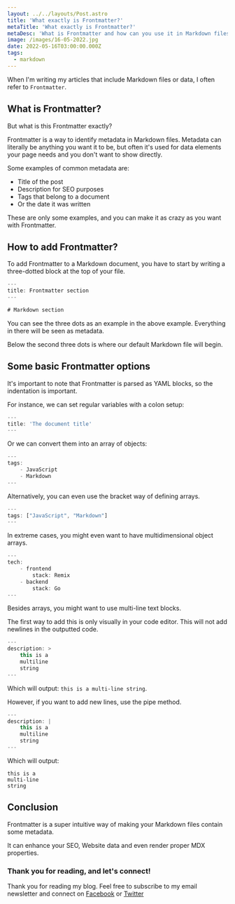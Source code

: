 ```yaml
---
layout: ../../layouts/Post.astro
title: 'What exactly is Frontmatter?'
metaTitle: 'What exactly is Frontmatter?'
metaDesc: 'What is Frontmatter and how can you use it in Markdown files'
image: /images/16-05-2022.jpg
date: 2022-05-16T03:00:00.000Z
tags:
  - markdown
---
```


When I'm writing my articles that include Markdown files or data, I often refer to `Frontmatter`.

## What is Frontmatter?

But what is this Frontmatter exactly?

Frontmatter is a way to identify metadata in Markdown files.
Metadata can literally be anything you want it to be, but often it's used for data elements your page needs and you don't want to show directly.

Some examples of common metadata are:

- Title of the post
- Description for SEO purposes
- Tags that belong to a document
- Or the date it was written

These are only some examples, and you can make it as crazy as you want with Frontmatter.

## How to add Frontmatter?

To add Frontmatter to a Markdown document, you have to start by writing a three-dotted block at the top of your file.

```js
---
title: Frontmatter section
---

# Markdown section
```

You can see the three dots as an example in the above example. Everything in there will be seen as metadata.

Below the second three dots is where our default Markdown file will begin.

## Some basic Frontmatter options

It's important to note that Frontmatter is parsed as YAML blocks, so the indentation is important.

For instance, we can set regular variables with a colon setup:

```js
---
title: 'The document title'
---
```

Or we can convert them into an array of objects:

```js
---
tags:
	- JavaScript
	- Markdown
---
```

Alternatively, you can even use the bracket way of defining arrays.

```js
---
tags: ["JavaScript", "Markdown"]
---
```

In extreme cases, you might even want to have multidimensional object arrays.

```js
---
tech:
	- frontend
		stack: Remix
	- backend
		stack: Go
---
```

Besides arrays, you might want to use multi-line text blocks.

The first way to add this is only visually in your code editor. This will not add newlines in the outputted code.

```js
---
description: >
	this is a
	multiline
	string
---
```

Which will output: `this is a multi-line string`.

However, if you want to add new lines, use the pipe method.

```js
---
description: |
	this is a
	multiline
	string
---
```

Which will output:

```
this is a
multi-line
string
```

## Conclusion

Frontmatter is a super intuitive way of making your Markdown files contain some metadata.

It can enhance your SEO, Website data and even render proper MDX properties.

### Thank you for reading, and let's connect!

Thank you for reading my blog. Feel free to subscribe to my email newsletter and connect on [Facebook](https://www.facebook.com/DailyDevTipsBlog) or [Twitter](https://twitter.com/DailyDevTips1)
